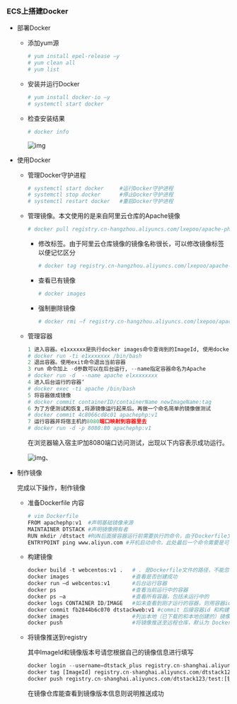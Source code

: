 ### ECS上搭建Docker

- 部署Docker

    - 添加yum源

        ```python
        # yum install epel-release –y
        # yum clean all
        # yum list
        ```

    - 安装并运行Docker

        ```python
        # yum install docker-io –y
        # systemctl start docker
        ```

    - 检查安装结果

        ```python
        # docker info
        ```

        ![img](http://static-aliyun-doc.oss-cn-hangzhou.aliyuncs.com/assets/img/9774/156750492212347_zh-CN.png)

- 使用Docker

    - 管理Docker守护进程

        ```python
        # systemctl start docker     #运行Docker守护进程
        # systemctl stop docker      #停止Docker守护进程
        # systemctl restart docker   #重启Docker守护进程
        ```

    - 管理镜像。本文使用的是来自阿里云仓库的Apache镜像

        ```python
        # docker pull registry.cn-hangzhou.aliyuncs.com/lxepoo/apache-php5
        ```

        - 修改标签。由于阿里云仓库镜像的镜像名称很长，可以修改镜像标签以便记忆区分

            ```python
            # docker tag registry.cn-hangzhou.aliyuncs.com/lxepoo/apache-php5:latest aliweb:v1
            ```

        - 查看已有镜像

            ```python
            # docker images
            ```

        - 强制删除镜像

            ```python
            # docker rmi –f registry.cn-hangzhou.aliyuncs.com/lxepoo/apache-php5
            ```

    - 管理容器

        ```python
        1 进入容器。e1xxxxxx是执行docker images命令查询到的ImageId, 使用docker run 命令进入容器。
        # docker run -ti e1xxxxxxx /bin/bash
        2 退出容器。使用exit命令退出当前容器
        3 run 命令加上 -d参数可以在后台运行, --name指定容器命名为Apache
        # docker run -d  --name apache elxxxxxxxx
        4 进入后台运行的容器‘
        # docker exec -ti apache /bin/bash
        5 将容器做成镜像
        # docker commit containerID/containerName newImageName:tag
        6 为了方便测试和恢复,将源镜像运行起来后。再做一个命名简单的镜像做测试
        # docker commit 4c8066cd8c01 apachephp:v1
        7 运行容器并将宿主机的8080端口映射到容器里去
        # docker run -d -p 8080:80 apachephp:v1
        
        ```

        在浏览器输入宿主IP加8080端口访问测试，出现以下内容表示成功运行。

        ![img](http://static-aliyun-doc.oss-cn-hangzhou.aliyuncs.com/assets/img/9774/156750492212348_zh-CN.png)、

- 制作镜像

    完成以下操作，制作镜像

    - 准备Dockerfile 内容

        ```python
        # vim Dockerfile 
        FROM apachephp:v1  #声明基础镜像来源
        MAINTAINER DTSTACK #声明镜像拥有者
        RUN mkdir /dtstact #RUN后面接容器运行前需要执行的命令，由于Dockerfile文件不能超过127行，因此当命令较多时建议写到脚本中执行
        ENTRYPOINT ping www.aliyun.com #开机启动命令，此处最后一个命令需要是可在前台持续执行的命令，否则容器后台运行时会因为命令执行完而退出。
        ```

    - 构建镜像

        ```python
        docker build -t webcentos:v1 .   # . 是Dockerfile文件的路径，不能忽略
        docker images                    #查看是否创建成功
        docker run –d webcentos:v1       #后台运行容器
        docker ps                        #查看当前运行中的容器
        docker ps –a                     #查看所有容器，包括未运行中的
        docker logs CONTAINER ID/IMAGE   #如未查看到刚才运行的容器，则用容器id或者名字查看启动日志排错
        docker commit fb2844b6c070 dtstackweb:v1 #commit 后接容器id 和构建新镜像的名称和版本号。
        docker images                    #列出本地（已下载的和本地创建的）镜像
        docker push                      #将镜像推送至远程仓库，默认为 Docker Hub
        ```

    - 将镜像推送到registry

        其中ImageId和镜像版本号请您根据自己的镜像信息进行填写

        ```python
        docker login --username=dtstack_plus registry.cn-shanghai.aliyuncs.com #执行后输入镜像仓库密码
        docker tag [ImageId] registry.cn-shanghai.aliyuncs.com/dtstack123/test:[镜像版本号]
        docker push registry.cn-shanghai.aliyuncs.com/dtstack123/test:[镜像版本号]
        ```

        在镜像仓库能查看到镜像版本信息则说明推送成功